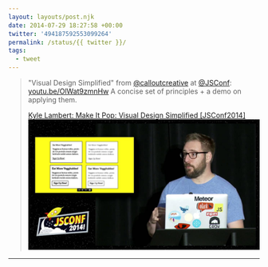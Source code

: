 ```yaml
---
layout: layouts/post.njk
date: 2014-07-29 18:27:58 +00:00
twitter: '494187592553099264'
permalink: /status/{{ twitter }}/
tags: 
  - tweet
---
```


> "Visual Design Simplified" from [@calloutcreative](https://twitter.com/calloutcreative) at [@JSConf](https://twitter.com/JSConf): [youtu.be/OlWat9zmnHw](http://youtu.be/OlWat9zmnHw) A concise set of principles + a demo on applying them.
> 
> [<span>Kyle Lambert: Make It Pop: Visual Design Simplified [JSConf2014]</span> ![Kyle giving a talk on stage](/img/_youtube/494187592553099264.jpg)](http://youtu.be/OlWat9zmnHw)

---
